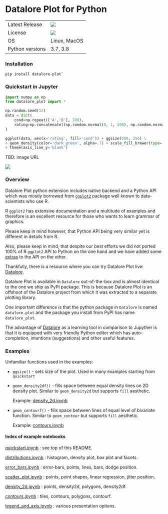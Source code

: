 # Datalore Plot for Python

<table>
    <tr>
        <td>Latest Release</td>
        <td>
            <a href="https://pypi.org/project/datalore-plot/"/>
            <img src="https://badge.fury.io/py/datalore-plot.svg"/>
        </td>
    </tr>
    <tr>
        <td>License</td>
        <td>
            <a href="https://opensource.org/licenses/MIT"/>
            <img src="https://img.shields.io/badge/License-MIT-yellow.svg"/>
        </td>
    </tr>
    <tr>
        <td>OS</td>
        <td>Linux, MacOS</td>
    </tr>
    <tr>
        <td>Python versions</td>
        <td>3.7, 3.8</td>
    </tr>
</table>

### Installation
```shell script
pip install datalore-plot`
```

### Quickstart in Jupyter
```python
import numpy as np
from datalore_plot import *

np.random.seed(12)
data = dict(
    cond=np.repeat(['A','B'], 200),
    rating=np.concatenate((np.random.normal(0, 1, 200), np.random.normal(1, 1.5, 200)))
)

ggplot(data, aes(x='rating', fill='cond')) + ggsize(500, 250) \
+ geom_density(color='dark_green', alpha=.7) + scale_fill_brewer(type='seq') \
+ theme(axis_line_y='blank')
````

TBD: image URL

![](docs/examples/images/quickstart.png)


### Overview

Datalore Plot python extension includes native backend and a Python API which was mostly borrowed from [`ggplot2`](https://ggplot2.tidyverse.org/) package well known to data-scientists who use R.

R `ggplot2` has extensive documentation and a multitude of examples and therefore is an excellent resource for those who wants to learn grammar of graphics. 

Please keep in mind however, that Python API being very similar yet is different in details from R. 

Also, please keep in mind, that despite our best efforts we did not ported 100% of R `ggplot2` API to Python on the one hand and we have added some [extras](#examples) to the API on the other.

Thankfully, there is a resource where you can try Datalore Plot live: [Datalore](https://datalore.io).

Datalore Plot is available in `Datalore` out-of-the-box and is almost identical to the one we ship as PyPI package. This is because Datalore Plot is an offshoot of the Datalore project from which it was extracted to a separate plotting library.

One important difference is that the python package in `Datalore` is named `datalore.plot` and the package you install from PyPI has name `datalore_plot`.

The advantage of [Datalore](https://datalore.io) as a learning tool in comparison to Jupyther is that it is equipped with very friendly Python editor which has auto-completion, intentions (suggestions) and other useful features.



### Examples

Unfamiliar functions used in the examples:
* `ggsize()` - sets size of the plot. Used in many examples starting from `quickstart`
* `geom_density2df()` - fills space between equal density lines on 2D density plot. Similar to `geom_density2d` but supports `fill` aesthetic.

    Example: [density_2d.ipynb](https://nbviewer.jupyter.org/github/JetBrains/datalore-plot/blob/master/docs/examples/jupyter-notebooks/density_2d.ipynb) 

* `geom_contourf()` - fills space between lines of equal level of bivariate function. Similar to `geom_contour` but supports `fill` aesthetic.

    Example: [contours.ipynb](https://nbviewer.jupyter.org/github/JetBrains/datalore-plot/blob/master/docs/examples/jupyter-notebooks/contours.ipynb) 


#### Index of example notebooks 


[quickstart.ipynb](https://nbviewer.jupyter.org/github/JetBrains/datalore-plot/blob/master/docs/examples/jupyter-notebooks/quickstart.ipynb)
: see top of this README.

[distributions.ipynb](https://nbviewer.jupyter.org/github/JetBrains/datalore-plot/blob/master/docs/examples/jupyter-notebooks/distributions.ipynb)
: histogram, density plot, box plot and facets. 
    
[error_bars.ipynb](https://nbviewer.jupyter.org/github/JetBrains/datalore-plot/blob/master/docs/examples/jupyter-notebooks/error_bars.ipynb)
: error-bars, points, lines, bars, dodge position. 

[scatter_plot.ipynb](https://nbviewer.jupyter.org/github/JetBrains/datalore-plot/blob/master/docs/examples/jupyter-notebooks/scatter_plot.ipynb)
: points, point shapes, linear regression, jitter position. 

[density_2d.ipynb](https://nbviewer.jupyter.org/github/JetBrains/datalore-plot/blob/master/docs/examples/jupyter-notebooks/density_2d.ipynb)
: points, density2d, polygons, density2df. 

[contours.ipynb](https://nbviewer.jupyter.org/github/JetBrains/datalore-plot/blob/master/docs/examples/jupyter-notebooks/contours.ipynb)
: tiles, contours, polygons, contourf. 

[legend_and_axis.ipynb](https://nbviewer.jupyter.org/github/JetBrains/datalore-plot/blob/master/docs/examples/jupyter-notebooks/legend_and_axis.ipynb)
: various presentation options. 




